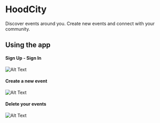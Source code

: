 # **HoodCity**

Discover events around you. Create new events and connect with your community.

## **Using the app**

#### Sign Up - Sign In

![Alt Text](https://media.giphy.com/media/BmLgwyiLguqoo/giphy.gif)

#### Create a new event

![Alt Text](https://media.giphy.com/media/8oB5wXNqsKR1u/giphy.gif)

#### Delete your events

![Alt Text](https://media.giphy.com/media/RpUYmU8jKu7T2/giphy.gif)
